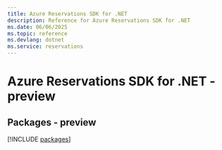 ```yaml
---
title: Azure Reservations SDK for .NET
description: Reference for Azure Reservations SDK for .NET
ms.date: 06/06/2025
ms.topic: reference
ms.devlang: dotnet
ms.service: reservations
---
```

# Azure Reservations SDK for .NET - preview
## Packages - preview
[!INCLUDE [packages](reservations-index.md)]